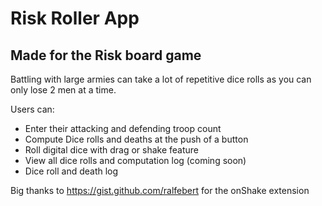 #  Risk Roller App

## Made for the Risk board game

Battling with large armies can take a lot of repetitive dice rolls as you can only lose 2 men at a time.

Users can: 
- Enter their attacking and defending troop count
- Compute Dice rolls and deaths at the push of a button
- Roll digital dice with drag or shake feature
- View all dice rolls and computation log (coming soon) 
- Dice roll and death log

Big thanks to https://gist.github.com/ralfebert for the onShake extension
